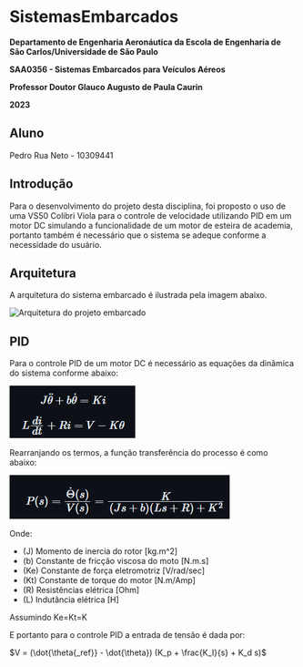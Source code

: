 # SistemasEmbarcados

**Departamento de Engenharia Aeronáutica da Escola de Engenharia de São Carlos/Universidade de São Paulo**

**SAA0356 - Sistemas Embarcados para Veículos Aéreos**

**Professor Doutor Glauco Augusto de Paula Caurin**

**2023**

## Aluno

Pedro Rua Neto - 10309441

## Introdução
Para o desenvolvimento do projeto desta disciplina, foi proposto o uso de uma VS50 Colibri Viola para o controle de velocidade utilizando PID em um motor DC simulando a funcionalidade de um motor de esteira de academia, portanto também é necessário que o sistema se adeque conforme a necessidade do usuário.

## Arquitetura

A arquitetura do sistema embarcado é ilustrada pela imagem abaixo.

![Arquitetura do projeto embarcado](https://i.ibb.co/vX0XfNx/imagem-2024-01-03-202929061.png)

## PID
Para o controle PID de um motor DC é necessário as equações da dinâmica do sistema conforme abaixo:

![Equações constitutivas de um motor DC](https://github.com/RuaPedroNeto/SistemasEmbarcados/blob/main/docs/images/EQ.png)

Rearranjando os termos, a função transferência do processo é como abaixo:

![Função Transferência](https://github.com/RuaPedroNeto/SistemasEmbarcados/blob/main/docs/images/TF.png)

Onde:

* (J) Momento de inercia do rotor [kg.m^2]
* (b) Constante de fricção viscosa do moto [N.m.s]
* (Ke) Constante de força eletromotriz [V/rad/sec]
* (Kt) Constante de torque do motor [N.m/Amp]
* (R) Resistências elétrica [Ohm]
* (L) Indutância elétrica [H]

Assumindo Ke=Kt=K

E portanto para o controle PID a entrada de tensão é dada por:

$V = (\dot{\theta{_ref}} - \dot{\theta}) (K_p + \frac{K_I}{s} + K_d s)$

##

